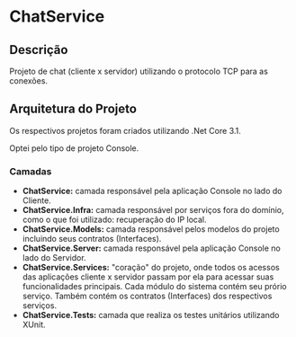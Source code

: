 # ChatService

## Descrição

Projeto de chat (cliente x servidor) utilizando o protocolo TCP para as conexões.

## Arquitetura do Projeto

Os respectivos projetos foram criados utilizando .Net Core 3.1.

Optei pelo tipo de projeto Console.

### Camadas

- **ChatService:** camada responsável pela aplicação Console no lado do Cliente.
- **ChatService.Infra:** camada responsável por serviços fora do domínio, como o que foi utilizado: recuperação do IP local.
- **ChatService.Models:** camada responsável pelos modelos do projeto incluindo seus contratos (Interfaces).
- **ChatService.Server:** camada responsável pela aplicação Console no lado do Servidor.
- **ChatService.Services:** "coração" do projeto, onde todos os acessos das aplicações cliente x servidor passam por ela para acessar suas funcionalidades principais. 
Cada módulo do sistema contém seu prório serviço. Também contém os contratos (Interfaces) dos respectivos serviços.
- **ChatService.Tests:** camada que realiza os testes unitários utilizando XUnit.

